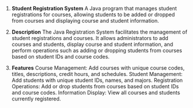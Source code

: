 1. **Student Registration System**
A Java program that manages student registrations for courses, allowing students to be added or dropped from courses and displaying course and student information.

2. **Description**
The Java Registration System facilitates the management of student registrations and courses.
It allows administrators to add courses and students, display course and student information, and perform operations such as adding or dropping students from courses based on student IDs and course codes.

3. **Features**
  Course Management: Add courses with unique course codes, titles, descriptions, credit hours, and schedules.
  Student Management: Add students with unique student IDs, names, and majors.
  Registration Operations: Add or drop students from courses based on student IDs and course codes.
  Information Display: View all courses and students currently registered.

